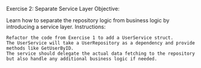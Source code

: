 Exercise 2: Separate Service Layer
Objective:

Learn how to separate the repository logic from business logic by introducing a service layer.
Instructions:

    Refactor the code from Exercise 1 to add a UserService struct.
    The UserService will take a UserRepository as a dependency and provide methods like GetUserByID.
    The service should delegate the actual data fetching to the repository but also handle any additional business logic if needed.